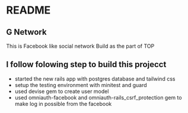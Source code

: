 # README

## G Network

This is Facebook like social network Build as the part of TOP

## I follow folowing step to build this projecct

- started the new rails app with postgres database and tailwind css
- setup the testing environment with minitest and guard
- used devise gem to create user model
- used omniauth-facebook and omniauth-rails_csrf_protection gem to make log in possible from the facebook